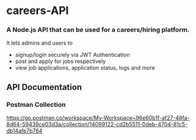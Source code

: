 # careers-API
### A Node.js API that can be used for a careers/hiring platform. 
It lets admins and users to 
- signup/login securely via JWT Authentication
- post and apply for jobs respectively
- view job applications, application status, logs and more

## API Documentation

### Postman Collection
https://go.postman.co/workspace/My-Workspace~96e60b1f-af27-48fa-8d64-59439ce03d3a/collection/14099122-cd2b5511-0deb-4704-81c5-db14afe7b764
